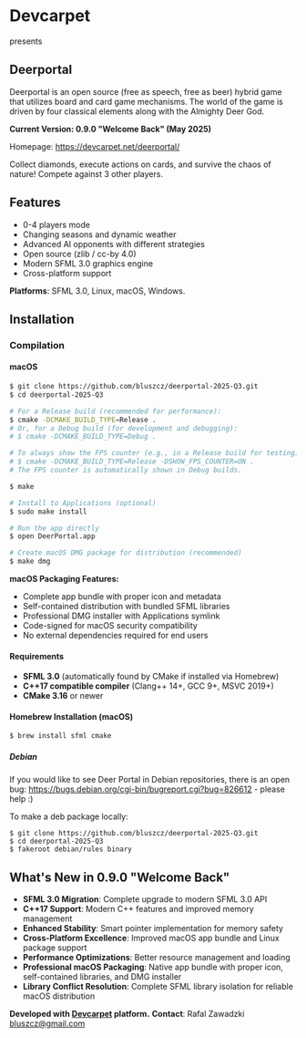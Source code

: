 Devcarpet
=========
presents

Deerportal
----------

Deerportal is an open source (free as speech, free as beer) hybrid game that utilizes board and card game mechanisms. The world of the game is driven by four classical elements along with the Almighty Deer God.

**Current Version: 0.9.0 "Welcome Back" (May 2025)**

Homepage: https://devcarpet.net/deerportal/

Collect diamonds, execute actions on cards, and survive the chaos of nature! Compete against 3 other players.

Features
--------

* 0-4 players mode
* Changing seasons and dynamic weather
* Advanced AI opponents with different strategies  
* Open source (zlib / cc-by 4.0)
* Modern SFML 3.0 graphics engine
* Cross-platform support

**Platforms**: SFML 3.0, Linux, macOS, Windows.

## Installation

### Compilation

#### macOS

```bash
$ git clone https://github.com/bluszcz/deerportal-2025-Q3.git
$ cd deerportal-2025-Q3

# For a Release build (recommended for performance):
$ cmake -DCMAKE_BUILD_TYPE=Release .
# Or, for a Debug build (for development and debugging):
# $ cmake -DCMAKE_BUILD_TYPE=Debug .

# To always show the FPS counter (e.g., in a Release build for testing):
# $ cmake -DCMAKE_BUILD_TYPE=Release -DSHOW_FPS_COUNTER=ON .
# The FPS counter is automatically shown in Debug builds.

$ make

# Install to Applications (optional)
$ sudo make install

# Run the app directly
$ open DeerPortal.app

# Create macOS DMG package for distribution (recommended)
$ make dmg
```

**macOS Packaging Features:**
- Complete app bundle with proper icon and metadata
- Self-contained distribution with bundled SFML libraries
- Professional DMG installer with Applications symlink
- Code-signed for macOS security compatibility
- No external dependencies required for end users

#### Requirements
- **SFML 3.0** (automatically found by CMake if installed via Homebrew)
- **C++17 compatible compiler** (Clang++ 14+, GCC 9+, MSVC 2019+)
- **CMake 3.16** or newer

#### Homebrew Installation (macOS)
```bash
$ brew install sfml cmake
```

##### Debian 

If you would like to see Deer Portal in Debian repositories, there is an open bug: https://bugs.debian.org/cgi-bin/bugreport.cgi?bug=826612 - please help :)

To make a deb package locally:

```
$ git clone https://github.com/bluszcz/deerportal-2025-Q3.git
$ cd deerportal-2025-Q3
$ fakeroot debian/rules binary
```

## What's New in 0.9.0 "Welcome Back"

- **SFML 3.0 Migration**: Complete upgrade to modern SFML 3.0 API
- **C++17 Support**: Modern C++ features and improved memory management
- **Enhanced Stability**: Smart pointer implementation for memory safety
- **Cross-Platform Excellence**: Improved macOS app bundle and Linux package support
- **Performance Optimizations**: Better resource management and loading
- **Professional macOS Packaging**: Native app bundle with proper icon, self-contained libraries, and DMG installer
- **Library Conflict Resolution**: Complete SFML library isolation for reliable macOS distribution

**Developed with [Devcarpet](https://devcarpet.net) platform.**
**Contact**: Rafal Zawadzki <bluszcz@gmail.com>
